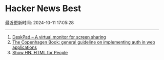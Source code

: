 # Hacker News Best

最近更新时间: 2024-10-11 17:05:28

--- 
1. [DeskPad – A virtual monitor for screen sharing](https://github.com/Stengo/DeskPad) 
2. [The Copenhagen Book: general guideline on implementing auth in web applications](https://thecopenhagenbook.com/) 
3. [Show HN: HTML for People](https://htmlforpeople.com/) 
